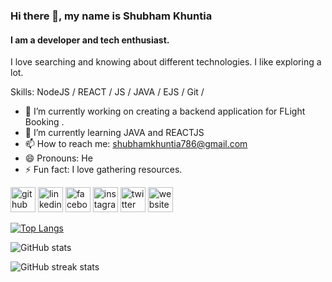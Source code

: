 ### Hi there 👋, my name is Shubham Khuntia
#### I am a developer and tech enthusiast.

<!-- (https://raw.githubusercontent.com/shubhamkhuntia/shubhamkhuntia/1dd596bfb06ab60f4ef97754077b0b7b638af78f/Shubhamkhuntia_banner.svg) -->

I love searching and knowing about different technologies. I like exploring a lot.

Skills: NodeJS / REACT / JS / JAVA / EJS / Git / 

- 🔭 I’m currently working on creating a backend application for FLight Booking . 
- 🌱 I’m currently learning JAVA and REACTJS 
- 📫 How to reach me: shubhamkhuntia786@gmail.com 
- 😄 Pronouns: He 
- ⚡ Fun fact: I love gathering resources. 


[<img src='https://cdn.jsdelivr.net/npm/simple-icons@3.0.1/icons/github.svg' alt='github' height='40'>](https://github.com/shubhamkhuntia)  [<img src='https://cdn.jsdelivr.net/npm/simple-icons@3.0.1/icons/linkedin.svg' alt='linkedin' height='40'>](https://www.linkedin.com/in/shubhamkhuntia/)  [<img src='https://cdn.jsdelivr.net/npm/simple-icons@3.0.1/icons/facebook.svg' alt='facebook' height='40'>](https://www.facebook.com/shubham.khuntia.5)  [<img src='https://cdn.jsdelivr.net/npm/simple-icons@3.0.1/icons/instagram.svg' alt='instagram' height='40'>](https://www.instagram.com/shubhamkhuntia/)  [<img src='https://cdn.jsdelivr.net/npm/simple-icons@3.0.1/icons/twitter.svg' alt='twitter' height='40'>](https://twitter.com/shubhamkhuntia)  [<img src='https://cdn.jsdelivr.net/npm/simple-icons@3.0.1/icons/icloud.svg' alt='website' height='40'>](https://shubhamkhuntia.github.io/)  

[![Top Langs](https://github-readme-stats.vercel.app/api/top-langs/?username=shubhamkhuntia)](https://github.com/anuraghazra/github-readme-stats)

![GitHub stats](https://github-readme-stats.vercel.app/api?username=shubhamkhuntia&show_icons=true)  

![GitHub streak stats](https://github-readme-streak-stats.herokuapp.com/?user=shubhamkhuntia)  



